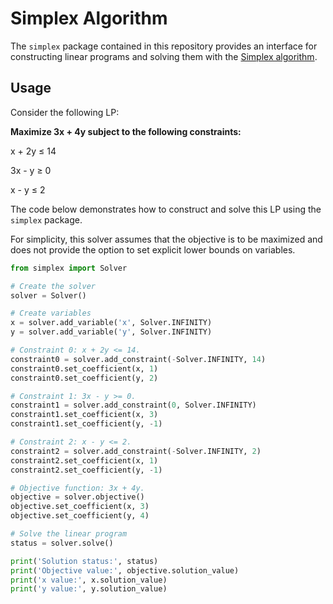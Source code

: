 # Simplex Algorithm

The `simplex` package contained in this repository provides an interface for constructing linear programs
and solving them with the [Simplex algorithm](https://en.wikipedia.org/wiki/Simplex_algorithm).

## Usage

Consider the following LP:

**Maximize 3x + 4y subject to the following constraints:**

x + 2y ≤ 14

3x - y ≥ 0

x - y ≤ 2


The code below demonstrates how to construct and solve this LP using the `simplex` package.

For simplicity, this solver assumes that the objective is to be maximized and does not provide the option to set
explicit lower bounds on variables.

```python
from simplex import Solver

# Create the solver
solver = Solver()

# Create variables
x = solver.add_variable('x', Solver.INFINITY)
y = solver.add_variable('y', Solver.INFINITY)

# Constraint 0: x + 2y <= 14.
constraint0 = solver.add_constraint(-Solver.INFINITY, 14)
constraint0.set_coefficient(x, 1)
constraint0.set_coefficient(y, 2)

# Constraint 1: 3x - y >= 0.
constraint1 = solver.add_constraint(0, Solver.INFINITY)
constraint1.set_coefficient(x, 3)
constraint1.set_coefficient(y, -1)

# Constraint 2: x - y <= 2.
constraint2 = solver.add_constraint(-Solver.INFINITY, 2)
constraint2.set_coefficient(x, 1)
constraint2.set_coefficient(y, -1)

# Objective function: 3x + 4y.
objective = solver.objective()
objective.set_coefficient(x, 3)
objective.set_coefficient(y, 4)

# Solve the linear program
status = solver.solve()

print('Solution status:', status)
print('Objective value:', objective.solution_value)
print('x value:', x.solution_value)
print('y value:', y.solution_value)
```
